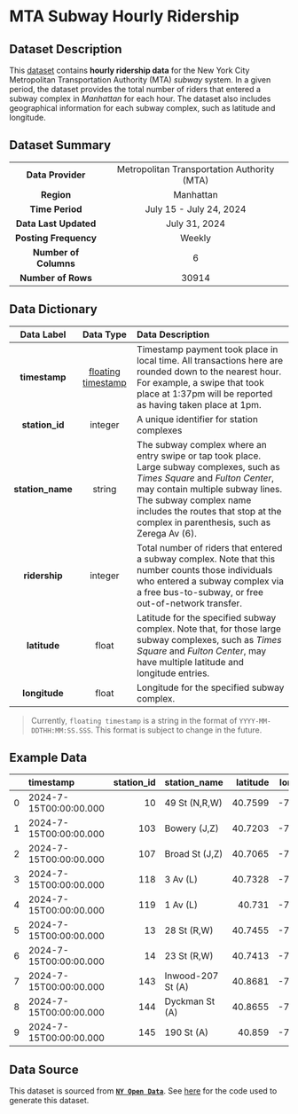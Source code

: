 # MTA Subway Hourly Ridership

## Dataset Description
This [dataset](https://github.com/ntlfi/optimization_datasets/blob/main/nyc_subway/hourly_ridership_manhattan/hourly_ridership_manhattan.csv) contains **hourly ridership data** for the New York City Metropolitan Transportation Authority (MTA) *subway* system. In a given period, the dataset provides the total number of riders that entered a subway complex in *Manhattan* for each hour. The dataset also includes geographical information for each subway complex, such as latitude and longitude.

## Dataset Summary

|   |   |
|:---:|:---:|
| **Data Provider** | Metropolitan Transportation Authority (MTA) |
| **Region** | Manhattan |
| **Time Period** | July 15 - July 24, 2024 |
| **Data Last Updated** | July 31, 2024 |
| **Posting Frequency** | Weekly |
| **Number of Columns** | 6 |
| **Number of Rows** | 30914 |

## Data Dictionary

| Data Label | Data Type | Data Description |
|:---:|:---:|:---|
| **timestamp** | [floating timestamp](https://dev.socrata.com/docs/datatypes/floating_timestamp.html#,) | Timestamp payment took place in local time. All transactions here are rounded down to the nearest hour. For example, a swipe that took place at 1:37pm will be reported as having taken place at 1pm. |
| **station_id** | integer | A unique identifier for station complexes |
| **station_name** | string | The subway complex where an entry swipe or tap took place. Large subway complexes, such as *Times Square* and *Fulton Center*, may contain multiple subway lines. The subway complex name includes the routes that stop at the complex in parenthesis, such as Zerega Av (6). |
| **ridership** | integer | Total number of riders that entered a subway complex. Note that this number counts those individuals who entered a subway complex via a free bus-to-subway, or free out-of-network transfer. |
| **latitude** | float | Latitude for the specified subway complex. Note that, for those large subway complexes, such as *Times Square* and *Fulton Center*, may have multiple latitude and longitude entries. |
| **longitude** | float | Longitude for the specified subway complex. |
> Currently, `floating timestamp` is a string in the format of `YYYY-MM-DDTHH:MM:SS.SSS`. This format is subject to change in the future.

## Example Data
|    | timestamp              |   station_id | station_name      |   latitude |   longitude |   ridership |
|---:|:-----------------------|-------------:|:------------------|-----------:|------------:|------------:|
|  0 | 2024-7-15T00:00:00.000 |           10 | 49 St (N,R,W)     |    40.7599 |    -73.9841 |         267 |
|  1 | 2024-7-15T00:00:00.000 |          103 | Bowery (J,Z)      |    40.7203 |    -73.9939 |          66 |
|  2 | 2024-7-15T00:00:00.000 |          107 | Broad St (J,Z)    |    40.7065 |    -74.0111 |          24 |
|  3 | 2024-7-15T00:00:00.000 |          118 | 3 Av (L)          |    40.7328 |    -73.9861 |          97 |
|  4 | 2024-7-15T00:00:00.000 |          119 | 1 Av (L)          |    40.731  |    -73.9816 |         130 |
|  5 | 2024-7-15T00:00:00.000 |           13 | 28 St (R,W)       |    40.7455 |    -73.9887 |         127 |
|  6 | 2024-7-15T00:00:00.000 |           14 | 23 St (R,W)       |    40.7413 |    -73.9893 |          90 |
|  7 | 2024-7-15T00:00:00.000 |          143 | Inwood-207 St (A) |    40.8681 |    -73.9199 |          51 |
|  8 | 2024-7-15T00:00:00.000 |          144 | Dyckman St (A)    |    40.8655 |    -73.9273 |          28 |
|  9 | 2024-7-15T00:00:00.000 |          145 | 190 St (A)        |    40.859  |    -73.9342 |          12 |



## Data Source
This dataset is sourced from [**`NY Open Data`**](https://data.ny.gov/Transportation/MTA-Subway-Hourly-Ridership-Beginning-February-202/wujg-7c2s/about_data). See [here](https://github.com/ntlfi/optimization_datasets/blob/main/nyc_subway/hourly_ridership_manhattan/fetch.py) for the code used to generate this dataset.
